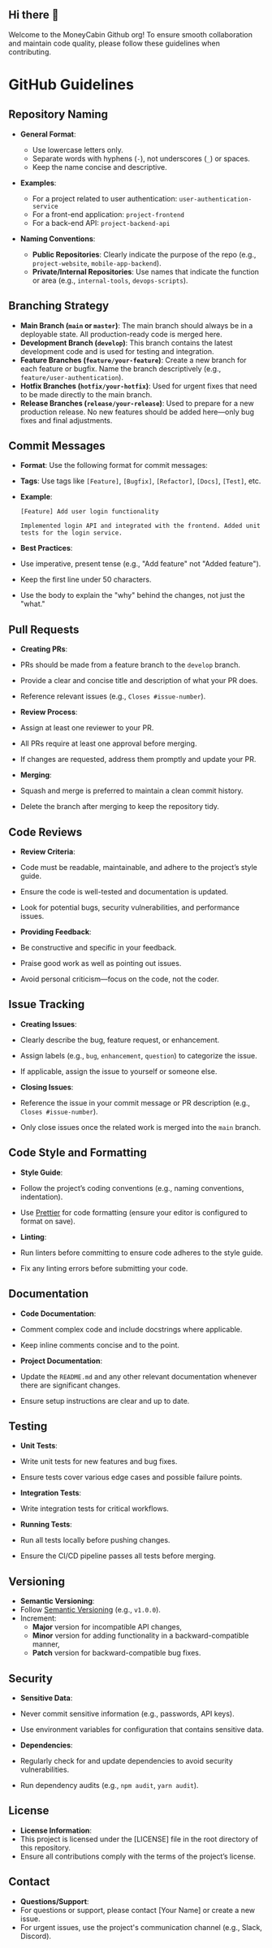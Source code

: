 ## Hi there 👋
Welcome to the MoneyCabin Github org! To ensure smooth collaboration and maintain code quality, please follow these guidelines when contributing.

<!--

**Here are some ideas to get you started:**

🙋‍♀️ A short introduction - what is your organization all about?
🌈 Contribution guidelines - how can the community get involved?
👩‍💻 Useful resources - where can the community find your docs? Is there anything else the community should know?
🍿 Fun facts - what does your team eat for breakfast?
🧙 Remember, you can do mighty things with the power of [Markdown](https://docs.github.com/github/writing-on-github/getting-started-with-writing-and-formatting-on-github/basic-writing-and-formatting-syntax)
-->
# GitHub Guidelines



## Repository Naming

- **General Format**:
  - Use lowercase letters only.
  - Separate words with hyphens (`-`), not underscores (`_`) or spaces.
  - Keep the name concise and descriptive.

- **Examples**:
  - For a project related to user authentication: `user-authentication-service`
  - For a front-end application: `project-frontend`
  - For a back-end API: `project-backend-api`

- **Naming Conventions**:
  - **Public Repositories**: Clearly indicate the purpose of the repo (e.g., `project-website`, `mobile-app-backend`).
  - **Private/Internal Repositories**: Use names that indicate the function or area (e.g., `internal-tools`, `devops-scripts`).

## Branching Strategy

- **Main Branch (`main` or `master`)**: The main branch should always be in a deployable state. All production-ready code is merged here.
- **Development Branch (`develop`)**: This branch contains the latest development code and is used for testing and integration.
- **Feature Branches (`feature/your-feature`)**: Create a new branch for each feature or bugfix. Name the branch descriptively (e.g., `feature/user-authentication`).
- **Hotfix Branches (`hotfix/your-hotfix`)**: Used for urgent fixes that need to be made directly to the main branch.
- **Release Branches (`release/your-release`)**: Used to prepare for a new production release. No new features should be added here—only bug fixes and final adjustments.

## Commit Messages

- **Format**: Use the following format for commit messages:
- **Tags**: Use tags like `[Feature]`, `[Bugfix]`, `[Refactor]`, `[Docs]`, `[Test]`, etc.
- **Example**:
  ```
  [Feature] Add user login functionality

  Implemented login API and integrated with the frontend. Added unit tests for the login service.
  ```

- **Best Practices**:
- Use imperative, present tense (e.g., "Add feature" not "Added feature").
- Keep the first line under 50 characters.
- Use the body to explain the "why" behind the changes, not just the "what."

## Pull Requests

- **Creating PRs**:
- PRs should be made from a feature branch to the `develop` branch.
- Provide a clear and concise title and description of what your PR does.
- Reference relevant issues (e.g., `Closes #issue-number`).

- **Review Process**:
- Assign at least one reviewer to your PR.
- All PRs require at least one approval before merging.
- If changes are requested, address them promptly and update your PR.

- **Merging**:
- Squash and merge is preferred to maintain a clean commit history.
- Delete the branch after merging to keep the repository tidy.

## Code Reviews

- **Review Criteria**:
- Code must be readable, maintainable, and adhere to the project’s style guide.
- Ensure the code is well-tested and documentation is updated.
- Look for potential bugs, security vulnerabilities, and performance issues.

- **Providing Feedback**:
- Be constructive and specific in your feedback.
- Praise good work as well as pointing out issues.
- Avoid personal criticism—focus on the code, not the coder.

## Issue Tracking

- **Creating Issues**:
- Clearly describe the bug, feature request, or enhancement.
- Assign labels (e.g., `bug`, `enhancement`, `question`) to categorize the issue.
- If applicable, assign the issue to yourself or someone else.

- **Closing Issues**:
- Reference the issue in your commit message or PR description (e.g., `Closes #issue-number`).
- Only close issues once the related work is merged into the `main` branch.

## Code Style and Formatting

- **Style Guide**:
- Follow the project’s coding conventions (e.g., naming conventions, indentation).
- Use [Prettier](https://prettier.io/) for code formatting (ensure your editor is configured to format on save).

- **Linting**:
- Run linters before committing to ensure code adheres to the style guide.
- Fix any linting errors before submitting your code.

## Documentation

- **Code Documentation**:
- Comment complex code and include docstrings where applicable.
- Keep inline comments concise and to the point.

- **Project Documentation**:
- Update the `README.md` and any other relevant documentation whenever there are significant changes.
- Ensure setup instructions are clear and up to date.

## Testing

- **Unit Tests**:
- Write unit tests for new features and bug fixes.
- Ensure tests cover various edge cases and possible failure points.

- **Integration Tests**:
- Write integration tests for critical workflows.

- **Running Tests**:
- Run all tests locally before pushing changes.
- Ensure the CI/CD pipeline passes all tests before merging.

## Versioning

- **Semantic Versioning**:
- Follow [Semantic Versioning](https://semver.org/) (e.g., `v1.0.0`).
- Increment:
  - **Major** version for incompatible API changes,
  - **Minor** version for adding functionality in a backward-compatible manner,
  - **Patch** version for backward-compatible bug fixes.

## Security

- **Sensitive Data**:
- Never commit sensitive information (e.g., passwords, API keys).
- Use environment variables for configuration that contains sensitive data.

- **Dependencies**:
- Regularly check for and update dependencies to avoid security vulnerabilities.
- Run dependency audits (e.g., `npm audit`, `yarn audit`).

## License

- **License Information**:
- This project is licensed under the [LICENSE] file in the root directory of this repository.
- Ensure all contributions comply with the terms of the project’s license.

## Contact

- **Questions/Support**:
- For questions or support, please contact [Your Name] or create a new issue.
- For urgent issues, use the project's communication channel (e.g., Slack, Discord).


